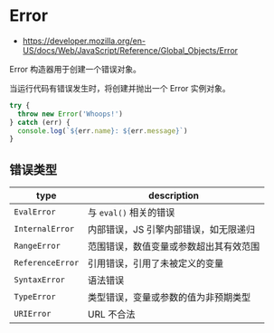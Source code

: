 # Error

- <https://developer.mozilla.org/en-US/docs/Web/JavaScript/Reference/Global_Objects/Error>

Error 构造器用于创建一个错误对象。

当运行代码有错误发生时，将创建并抛出一个 Error 实例对象。

```js
try {
  throw new Error('Whoops!')
} catch (err) {
  console.log(`${err.name}: ${err.message}`)
}
```


## 错误类型

type | description
-|-
`EvalError` | 与 `eval()` 相关的错误
`InternalError` | 内部错误，JS 引擎内部错误，如无限递归
`RangeError` | 范围错误，数值变量或参数超出其有效范围
`ReferenceError` | 引用错误，引用了未被定义的变量
`SyntaxError` | 语法错误
`TypeError` | 类型错误，变量或参数的值为非预期类型
`URIError` | URL 不合法
